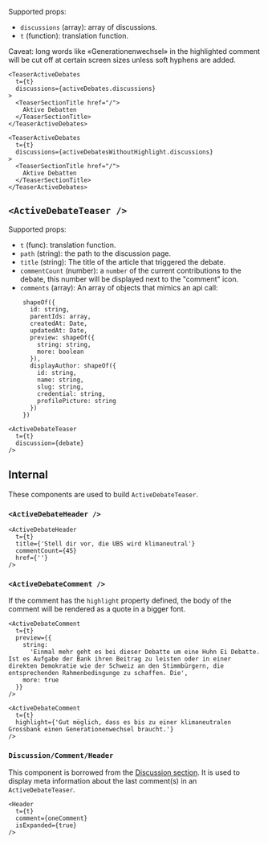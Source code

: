 

Supported props:
- `discussions` (array): array of discussions.
- `t` (function): translation function.

Caveat: long words like «Generationenwechsel» in the highlighted comment will be cut off at certain screen sizes unless soft hyphens are added.

```react|span-6
<TeaserActiveDebates
  t={t}
  discussions={activeDebates.discussions}
>
  <TeaserSectionTitle href="/">
    Aktive Debatten
  </TeaserSectionTitle>
</TeaserActiveDebates>
```

```react|span-6
<TeaserActiveDebates
  t={t}
  discussions={activeDebatesWithoutHighlight.discussions}
>
  <TeaserSectionTitle href="/">
    Aktive Debatten
  </TeaserSectionTitle>
</TeaserActiveDebates>
```



## `<ActiveDebateTeaser />`

Supported props:
- `t` (func): translation function.
- `path` (string): the path to the discussion page.
- `title` (string): The title of the article that triggered the debate.
- `commentCount` (number):  a `number` of the current contributions to the debate, this number will be displayed next to the "comment" icon.
- `comments` (array): An array of objects that mimics an api call:
```code|lang-jsx,span-3
    shapeOf({
      id: string,
      parentIds: array,
      createdAt: Date,
      updatedAt: Date,
      preview: shapeOf({
        string: string,
        more: boolean
      }),
      displayAuthor: shapeOf({
        id: string,
        name: string,
        slug: string,
        credential: string,
        profilePicture: string
      })
    })
```

```react|span-3
<ActiveDebateTeaser
  t={t}
  discussion={debate}
/>
```


## Internal

These components are used to build `ActiveDebateTeaser`.

### `<ActiveDebateHeader />`

```react|span-3
<ActiveDebateHeader
  t={t}
  title={'Stell dir vor, die UBS wird klimaneutral'}
  commentCount={45}
  href={''}
/>
```
### `<ActiveDebateComment />`

If the comment has the `highlight` property defined, the body of the comment will be rendered as a quote in a bigger font.

```react|span-3
<ActiveDebateComment
  t={t}
  preview={{
    string:
      'Einmal mehr geht es bei dieser Debatte um eine Huhn Ei Debatte. Ist es Aufgabe der Bank ihren Beitrag zu leisten oder in einer direkten Demokratie wie der Schweiz an den Stimmbürgern, die entsprechenden Rahmenbedingunge zu schaffen. Die',
    more: true
  }}
/>
```

```react|span-3
<ActiveDebateComment
  t={t}
  highlight={'Gut möglich, dass es bis zu einer klimaneutralen Grossbank einen Generationenwechsel braucht.'}
/>
```

###  `Discussion/Comment/Header`

This component is borrowed from the [Discussion section](/components/discussion/internal). It is used to display meta information about the last comment(s) in an `ActiveDebateTeaser`.

```react|span-2
<Header
  t={t}
  comment={oneComment}
  isExpanded={true}
/>
```

